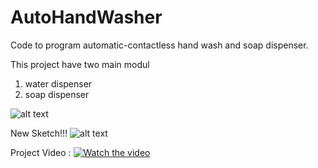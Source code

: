 # AutoHandWasher
Code to program automatic-contactless hand wash and soap dispenser. 

This project have two main modul
1. water dispenser
2. soap dispenser

![alt text](https://i.imgur.com/mXj4H6s.jpg)

New Sketch!!!
![alt text](https://i.imgur.com/pT923dA.png)

Project Video :
[![Watch the video](https://img.youtube.com/vi/skwQ7AUATfo/0.jpg)](https://youtu.be/skwQ7AUATfo)
